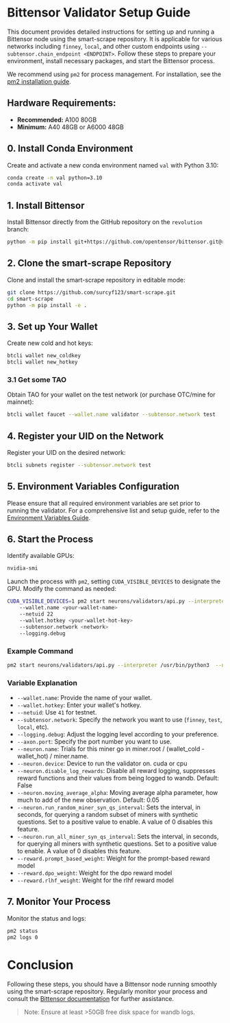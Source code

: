 # Bittensor Validator Setup Guide

This document provides detailed instructions for setting up and running a Bittensor node using the smart-scrape repository. It is applicable for various networks including `finney`, `local`, and other custom endpoints using `--subtensor.chain_endpoint <ENDPOINT>`. Follow these steps to prepare your environment, install necessary packages, and start the Bittensor process.

We recommend using `pm2` for process management. For installation, see the [pm2 installation guide](https://pm2.io/docs/runtime/guide/installation/).

## Hardware Requirements:
- **Recommended:** A100 80GB
- **Minimum:** A40 48GB or A6000 48GB

## 0. Install Conda Environment
Create and activate a new conda environment named `val` with Python 3.10:

```sh
conda create -n val python=3.10
conda activate val
```

## 1. Install Bittensor
Install Bittensor directly from the GitHub repository on the `revolution` branch:

```sh
python -m pip install git+https://github.com/opentensor/bittensor.git@revolution
```

## 2. Clone the smart-scrape Repository
Clone and install the smart-scrape repository in editable mode:

```sh
git clone https://github.com/surcyf123/smart-scrape.git
cd smart-scrape
python -m pip install -e .
```

## 3. Set up Your Wallet
Create new cold and hot keys:

```sh
btcli wallet new_coldkey
btcli wallet new_hotkey
```

### 3.1 Get some TAO
Obtain TAO for your wallet on the test network (or purchase OTC/mine for mainnet):

```sh
btcli wallet faucet --wallet.name validator --subtensor.network test
```

## 4. Register your UID on the Network
Register your UID on the desired network:

```sh
btcli subnets register --subtensor.network test
```

## 5. Environment Variables Configuration
Please ensure that all required environment variables are set prior to running the validator. For a comprehensive list and setup guide, refer to the [Environment Variables Guide](./env_variables.md).

## 6. Start the Process
Identify available GPUs:

```sh
nvidia-smi
```

Launch the process with `pm2`, setting `CUDA_VISIBLE_DEVICES` to designate the GPU. Modify the command as needed:

```sh
CUDA_VISIBLE_DEVICES=1 pm2 start neurons/validators/api.py --interpreter /usr/bin/python3  --name validator_api -- 
    --wallet.name <your-wallet-name>  
    --netuid 22 
    --wallet.hotkey <your-wallet-hot-key>  
    --subtensor.network <network>  
    --logging.debug
```

### Example Command
```sh
pm2 start neurons/validators/api.py --interpreter /usr/bin/python3  --name validator_api -- --wallet.name validator --netuid 41 --wallet.hotkey default --subtensor.network testnet --logging.debug
```

### Variable Explanation
- `--wallet.name`: Provide the name of your wallet.
- `--wallet.hotkey`: Enter your wallet's hotkey.
- `--netuid`: Use `41` for testnet.
- `--subtensor.network`: Specify the network you want to use (`finney`, `test`, `local`, etc).
- `--logging.debug`: Adjust the logging level according to your preference.
- `--axon.port`: Specify the port number you want to use.
- `--neuron.name`: Trials for this miner go in miner.root / (wallet_cold - wallet_hot) / miner.name. 
- `--neuron.device`: Device to run the validator on. cuda or cpu
- `--neuron.disable_log_rewards`: Disable all reward logging, suppresses reward functions and their values from being logged to wandb. Default: False
- `--neuron.moving_average_alpha`: Moving average alpha parameter, how much to add of the new observation. Default: 0.05
- `--neuron.run_random_miner_syn_qs_interval`: Sets the interval, in seconds, for querying a random subset of miners with synthetic questions. Set to a positive value to enable. A value of 0 disables this feature.
- `--neuron.run_all_miner_syn_qs_interval`: Sets the interval, in seconds, for querying all miners with synthetic questions. Set to a positive value to enable. A value of 0 disables this feature.
- `--reward.prompt_based_weight`: Weight for the prompt-based reward model
- `--reward.dpo_weight`: Weight for the dpo reward model
- `--reward.rlhf_weight`: Weight for the rlhf reward model

## 7. Monitor Your Process
Monitor the status and logs:

```sh
pm2 status
pm2 logs 0
```

# Conclusion
Following these steps, you should have a Bittensor node running smoothly using the smart-scrape repository. Regularly monitor your process and consult the [Bittensor documentation](https://github.com/opentensor/smart-scrape/docs/) for further assistance.

> Note: Ensure at least >50GB free disk space for wandb logs.